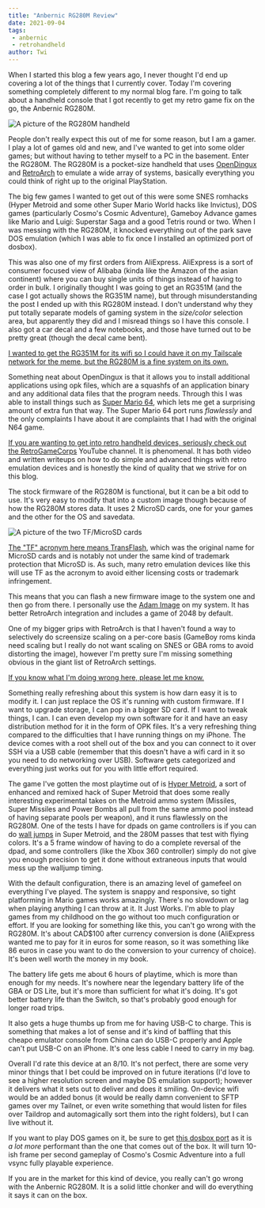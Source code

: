 ```yaml
---
title: "Anbernic RG280M Review"
date: 2021-09-04
tags:
 - anbernic
 - retrohandheld
author: Twi
---
```


When I started this blog a few years ago, I never thought I'd end up covering a
lot of the things that I currently cover. Today I'm covering something
completely different to my normal blog fare. I'm going to talk about a handheld
console that I got recently to get my retro game fix on the go, the Anbernic
RG280M.

![A picture of the RG280M handheld](https://cdn.xeiaso.net/file/christine-static/blog/E-d4eCMXoAgZUEz.jpeg)

People don't really expect this out of me for some reason, but I am a gamer. I
play a lot of games old and new, and I've wanted to get into some older games;
but without having to tether myself to a PC in the basement. Enter the RG280M.
The RG280M is a pocket-size handheld that uses
[OpenDingux](https://opendingux.net) and [RetroArch](https://www.retroarch.com)
to emulate a wide array of systems, basically everything you could think of
right up to the original PlayStation.

The big few games I wanted to get out of this were some SNES romhacks (Hyper
Metroid and some other Super Mario World hacks like Invictus), DOS games
(particularly Cosmo's Cosmic Adventure), Gameboy Advance games like Mario and
Luigi: Superstar Saga and a good Tetris round or two. When I was messing with
the RG280M, it knocked everything out of the park save DOS emulation (which
I was able to fix once I installed an optimized port of dosbox).

This was also one of my first orders from AliExpress. AliExpress is a sort of
consumer focused view of Alibaba (kinda like the Amazon of the asian continent)
where you can buy single units of things instead of having to order in bulk. I
originally thought I was going to get an RG351M (and the case I got actually
shows the RG351M name), but through misunderstanding the post I ended up with
this RG280M instead. I don't understand why they put totally separate models of
gaming system in the _size/color_ selection area, but apparently they did and I
misread things so I have this console. I also got a car decal and a few
notebooks, and those have turned out to be pretty great (though the decal came
bent).

[I wanted to get the RG351M for its wifi so I could have it on my Tailscale
network for the meme, but the RG280M is a fine system on its
own.](conversation://Cadey/enby)

Something neat about OpenDingux is that it allows you to install additional
applications using opk files, which are a squashfs of an application binary and
any additional data files that the program needs. Through this I was able to
install things such as [Super Mario
64](https://retrogamecorps.com/2020/10/26/super-mario-64-port-for-rg350-devices/),
which lets me get a surprising amount of extra fun that way. The Super Mario 64
port runs _flawlessly_ and the only complaints I have about it are complaints
that I had with the original N64 game.

[If you are wanting to get into retro handheld devices, seriously check out the
<a href="https://youtube.com/c/RetroGameCorps">RetroGameCorps</a> YouTube
channel. It is phenomenal. It has both video and written writeups on how to do
simple and advanced things with retro emulation devices and is honestly the kind
of quality that we strive for on this blog.](conversation://Mara/happy)

The stock firmware of the RG280M is functional, but it can be a bit odd to use.
It's very easy to modify that into a custom image though because of how the
RG280M stores data. It uses 2 MicroSD cards, one for your games and the other for the
OS and savedata.

![A picture of the two TF/MicroSD
cards](https://cdn.xeiaso.net/file/christine-static/blog/E-d4NpyWEAoEgz7.jpeg)

[The "TF" acronym here means <a
href="https://appuals.com/what-is-tf-transflash-card-and-how-is-it-different-from-micro-sd/">TransFlash</a>,
which was the original name for MicroSD cards and is notably not under the same
kind of trademark protection that MicroSD is. As such, many retro emulation
devices like this will use TF as the acronym to avoid either licensing costs or
trademark infringement.](conversation://Mara/hacker)

This means that you can flash a new firmware image to the system one and then go
from there. I personally use the [Adam
Image](https://github.com/eduardofilo/RG350_adam_image) on my system. It has
better RetroArch integration and includes a game of 2048 by default.

One of my bigger grips with RetroArch is that I haven't found a way to
selectively do screensize scaling on a per-core basis (GameBoy roms kinda need
scaling but I really do not want scaling on SNES or GBA roms to avoid distorting
the image), however I'm pretty sure I'm missing something obvious in the giant
list of RetroArch settings.

[If you know what I'm doing wrong here, please let me
know.](conversation://Cadey/coffee)

Something really refreshing about this system is how darn easy it is to modify
it. I can just replace the OS it's running with custom firmware. If I want to
upgrade storage, I can pop in a bigger SD card. If I want to tweak things, I
can. I can even develop my own software for it and have an easy distribution
method for it in the form of OPK files. It's a very refreshing thing compared to
the difficulties that I have running things on my iPhone. The device comes with
a root shell out of the box and you can connect to it over SSH via a USB cable
(remember that this doesn't have a wifi card in it so you need to do networking
over USB). Software gets categorized and everything just works out for you with
little effort required.

The game I've gotten the most playtime out of is [Hyper
Metroid](https://hyper.metroidconstruction.com), a sort of enhanced and remixed
hack of Super Metroid that does some really interesting experimental takes on
the Metroid ammo system (Missiles, Super Missiles and Power Bombs all pull from
the same ammo pool instead of having separate pools per weapon), and it runs
flawlessly on the RG280M. One of the tests I have for dpads on game controllers
is if you can do [wall jumps](https://youtu.be/FApDTSPN_dY) in Super Metroid,
and the 280M passes that test with flying colors. It's a 5 frame window of
having to do a complete reversal of the dpad, and some controllers (like the
Xbox 360 controller) simply do not give you enough precision to get it done
without extraneous inputs that would mess up the walljump timing.

With the default configuration, there is an amazing level of gamefeel on
everything I've played. The system is snappy and responsive, so tight
platforming in Mario games works amazingly. There's no slowdown or lag when
playing anything I can throw at it. It Just Works. I'm able to play games from
my childhood on the go without too much configuration or effort. If you are
looking for something like this, you can't go wrong with the RG280M. It's about
CAD$100 after currency conversion is done (AliExpress wanted me to pay for it in
euros for some reason, so it was something like 86 euros in case you want to do
the conversion to your currency of choice). It's been well worth the money in my
book.

The battery life gets me about 6 hours of playtime, which is more than enough
for my needs. It's nowhere near the legendary battery life of the GBA or DS
Lite, but it's more than sufficient for what it's doing. It's got better battery
life than the Switch, so that's probably good enough for longer road trips.

It also gets a huge thumbs up from me for having USB-C to charge. This is
something that makes a lot of sense and it's kind of baffling that this cheapo
emulator console from China can do USB-C properly and Apple can't put USB-C on
an iPhone. It's one less cable I need to carry in my bag.

Overall I'd rate this device at an 8/10. It's not perfect, there are some very
minor things that I bet could be improved on in future iterations (I'd love to
see a higher resolution screen and maybe DS emulation support); however it
delivers what it sets out to deliver and does it smiling. On-device wifi would
be an added bonus (it would be really damn convenient to SFTP games over my
Tailnet, or even write something that would listen for files over Taildrop and
automagically sort them into the right folders), but I can live without it.

If you want to play DOS games on it, be sure to get [this dosbox
port](https://retrogamecorps.com/2020/09/05/rg350-home-computer-guide/#MSDOS) as
it is _a lot more_ performant than the one that comes out of the box. It will
turn 10-ish frame per second gameplay of Cosmo's Cosmic Adventure into a full
vsync fully playable experience.

If you are in the market for this kind of device, you really can't go wrong with
the Anbernic RG280M. It is a solid little chonker and will do everything it says
it can on the box.
